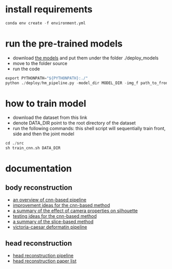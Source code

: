 # install requirements
```python
conda env create -f environment.yml
```

# run the pre-trained models
- download [the models](https://drive.google.com/open?id=1l_Tc83U2ZVafjaq6XunPkLrTdrq93RCS) and put them under the folder ./deploy_models
- move to the folder source
- run the code
```python
export PYTHONPATH="${PYTHONPATH}:./"
python ./deploy/hm_pipeline.py -model_dir MODEL_DIR -img_f path_to_front_img -img_s path_to_side_img -height height_in_meter_of_subject gender 0_if_female_else_1 -out_obj_path obj_path_to_export_mesh_prediction
```

# how to train model
- download the dataset from this link
- denote DATA_DIR point to the root directory of the dataset
- run the following commands: this shell script will sequentially train front, side and then the joint model
```python
cd ./src
sh train_cnn.sh DATA_DIR
```

# documentation
## body reconstruction
- [an overview of cnn-based pipeline](./notes/cnn_pipeline.md)
- [improvement ideas for the cnn-based method ](./notes/cnn_improvement_list.md)
- [a summary of the effect of camera properties on silhouette](./notes/cnn_camera_effect.md)
- [testing ideas for the cnn-based method](notes/testing_ideas.md)
- [a summary of the slice-based method](./notes/slice_method_summary.md)
- [victoria-caesar deformatin pipeline](./notes/vic_mpii_deformation_pipeline.md)
## head reconstruction
- [head reconstruction pipeline](./notes/head_reconstruction.md)
- [head reconstruction paper list](./notes/head_reconstruction_paper_list.md)